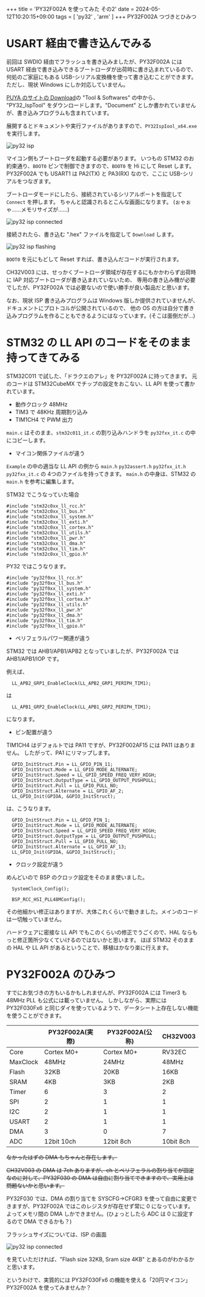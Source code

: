 +++
title = 'PY32F002A を使ってみた その2'
date = 2024-05-12T10:20:15+09:00
tags =  [ 'py32' , 'arm' ]
+++
PY32F002A つづきとひみつ

# USART 経由で書き込んでみる

前回は SWDIO 経由でフラッシュを書き込みましたが、PY32F002A には USART 経由で書き込みできるブートローダが出荷時に書き込まれているので、
何処のご家庭にもある USB-シリアル変換機を使って書き込むことができます。ただし、現状 Windows にしか対応していません。

[PUYA のサイトの Download](https://www.puyasemi.com/en/gongjuyuruanjian.html)の "Tool & Softwares" の中から、
"PY32_IspTool" をダウンロードします。"Document" としか書かれていませんが、書き込みプログラムも含まれています。

展開するとドキュメントや実行ファイルがありますので、`PY32IspIool_x64.exe` を実行します。

![py32 isp](/images/py32f002a05.png)

マイコン側もブートローダを起動する必要があります。
いつもの STM32 のお約束通り、`BOOT0` ピンで制御できますので、`BOOT0` を Hi にして Reset します。
PY32F002A でも USART1 は PA2(TX) と PA3(RX) なので、ここに USB-シリアルをつなぎます。

ブートローダモードにしたら、接続されているシリアルポートを指定して `Connect` を押します。
ちゃんと認識されるとこんな画面になります。
(ぉゃぉゃ……メモリサイズが……)

![py32 isp connected](/images/py32f002a06.png)


接続されたら、書き込む ".hex" ファイルを指定して `Download` します。

![py32 isp flashing](/images/py32f002a07.png)

`BOOT0` を元にもどして Reset すれば、書き込んだコードが実行されます。

CH32V003 には、せっかくブートローダ領域が存在するにもかかわらず出荷時に IAP 対応ブートローダが書き込まれていないため、
専用の書き込み機が必要でしたが、PY32F002A では必要ないので使い勝手が良い製品だと思います。

なお、現状 ISP 書き込みプログラムは Windows 版しか提供されていませんが、ドキュメントにプロトコルが公開されているので、
他の OS の方は自分で書き込みプログラムを作ることもできるようにはなっています。(そこは面倒だが…)

# STM32 の LL API のコードをそのまま持ってきてみる

STM32C011 で試した、「ドラクエのアレ」を PY32F002A に持ってきます。
元のコードは STM32CubeMX でチップの設定をおこない、LL API を使って書かれています。

- 動作クロック 48MHz
- TIM3 で 48KHz 周期割り込み
- TIM1CH4 で PWM 出力

`main.c` はそのまま、`stm32c011_it.c` の割り込みハンドラを `py32fxx_it.c` の中にコピーします。

- マイコン関係ファイルが違う

`Example` の中の適当な LL API の例から `main.h` `py32assert.h` `py32fxx_it.h` `py32fxx_it.c` の 4つのファイルを持ってきます。
`main.h` の中身は、STM32 の `main.h` を参考に編集します。

STM32 でこうなっていた場合

```
#include "stm32c0xx_ll_rcc.h"
#include "stm32c0xx_ll_bus.h"
#include "stm32c0xx_ll_system.h"
#include "stm32c0xx_ll_exti.h"
#include "stm32c0xx_ll_cortex.h"
#include "stm32c0xx_ll_utils.h"
#include "stm32c0xx_ll_pwr.h"
#include "stm32c0xx_ll_dma.h"
#include "stm32c0xx_ll_tim.h"
#include "stm32c0xx_ll_gpio.h"
```

PY32 ではこうなります。

```
#include "py32f0xx_ll_rcc.h"
#include "py32f0xx_ll_bus.h"
#include "py32f0xx_ll_system.h"
#include "py32f0xx_ll_exti.h"
#include "py32f0xx_ll_cortex.h"
#include "py32f0xx_ll_utils.h"
#include "py32f0xx_ll_pwr.h"
#include "py32f0xx_ll_dma.h"
#include "py32f0xx_ll_tim.h"
#include "py32f0xx_ll_gpio.h"
```

- ペリフェラルパワー関連が違う

STM32 では AHB1/APB1/APB2 となっていましたが、PY32F002A では AHB1/APB1/IOP です。 

例えば、

```
  LL_APB2_GRP1_EnableClock(LL_APB2_GRP1_PERIPH_TIM1);
```

は

```
  LL_APB1_GRP2_EnableClock(LL_APB1_GRP2_PERIPH_TIM1);
```

になります。

- ピン配置が違う

TIM1CH4 はデフォルトでは PA11 ですが、PY32F002AF15 には PA11 はありません。
したがって、PA1 にリマップします。


```
  GPIO_InitStruct.Pin = LL_GPIO_PIN_11;
  GPIO_InitStruct.Mode = LL_GPIO_MODE_ALTERNATE;
  GPIO_InitStruct.Speed = LL_GPIO_SPEED_FREQ_VERY_HIGH;
  GPIO_InitStruct.OutputType = LL_GPIO_OUTPUT_PUSHPULL;
  GPIO_InitStruct.Pull = LL_GPIO_PULL_NO;
  GPIO_InitStruct.Alternate = LL_GPIO_AF_2;
  LL_GPIO_Init(GPIOA, &GPIO_InitStruct);
```

は、こうなります。

```
  GPIO_InitStruct.Pin = LL_GPIO_PIN_1;
  GPIO_InitStruct.Mode = LL_GPIO_MODE_ALTERNATE;
  GPIO_InitStruct.Speed = LL_GPIO_SPEED_FREQ_VERY_HIGH;
  GPIO_InitStruct.OutputType = LL_GPIO_OUTPUT_PUSHPULL;
  GPIO_InitStruct.Pull = LL_GPIO_PULL_NO;
  GPIO_InitStruct.Alternate = LL_GPIO_AF_13;
  LL_GPIO_Init(GPIOA, &GPIO_InitStruct);
```

- クロック設定が違う

めんどいので BSP のクロック設定をそのまま使いました。

```
  SystemClock_Config();
```


```
  BSP_RCC_HSI_PLL48MConfig();
```

その他細かい修正はありますが、大体これくらいで動きました。メインのコードは一切触っていません。

ハードウェアに密接な LL API でもこのくらいの修正でうごくので、HAL ならもっと修正箇所少なくていけるのではないかと思います。
ほぼ STM32 そのままの HAL や LL API があるということで、移植はかなり楽に行えます。

# PY32F002A のひみつ

すでにお気づきの方もいるかもしれませんが、PY32F002A には Timer3 も 48MHz PLL も公式には載っていません。
しかしながら、実際には PY32F030Fx6 と同じダイを使っているようで、データシート上存在しない機能を使うことができます。

||PY32F002A(実際)|PY32F002A(公称)|CH32V003|
|---|---|---|---|
|Core|Cortex M0+|Cortex M0+|RV32EC|
|MaxClock|48MHz|24MHz|48MHz|
|Flash|32KB|20KB|16KB|
|SRAM|4KB|3KB|2KB|
|Timer|6|3|2|
|SPI|2|1|1|
|I2C|2|1|1|
|USART|2|1|1|
|DMA|3|0|7|
|ADC|12bit 10ch|12bit 8ch|10bit 8ch|

~~なかったはずの DMA もちゃんと存在します。~~

~~CH32V003 の DMA は 7ch ありますが、ch とペリフェラルの割り当てが固定なのに対して、PY32F030 の DMA は自由に割り当てできますので、実用上は問題ないかと思います。~~ 

PY32F030 では、DMA の割り当てを SYSCFG->CFGR3 を使って自由に変更できますが、PY32F002A ではこのレジスタが存在せず常に 0 になっています。
よってメモリ間の DMA しかできません。(ひょっとしたら ADC は 0 に設定するので DMA できるかも？)

フラッシュサイズについては、ISP の画面

![py32 isp connected](/images/py32f002a06.png)

を見ていただければ、"Flash size 32KB, Sram size 4KB" とあるのがわかるかと思います。

というわけで、実質的には PY32F030Fx6 の機能を使える「20円マイコン」PY32F002A を使ってみませんか？
